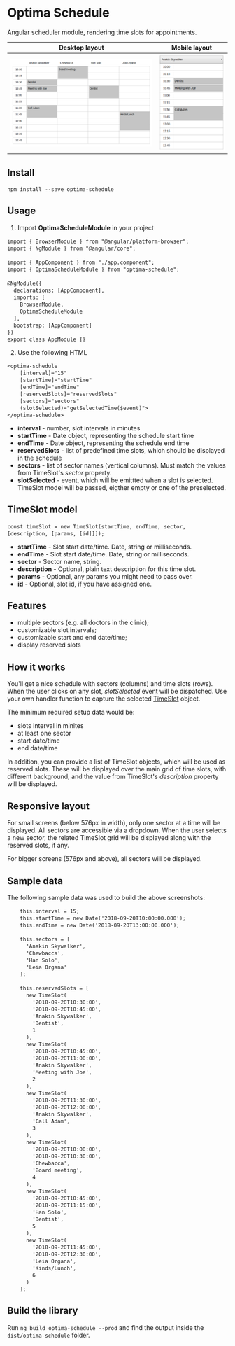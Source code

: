 # Optima Schedule

Angular scheduler module, rendering time slots for appointments.

|             Desktop layout              |             Mobile layout              |
| :-------------------------------------: | :------------------------------------: |
| ![Desktop](docs/optima-schedule-sm.png) | ![Mobile](docs/optima-schedule-xs.png) |

## Install

```
npm install --save optima-schedule
```

## Usage

1. Import **OptimaScheduleModule** in your project

```
import { BrowserModule } from "@angular/platform-browser";
import { NgModule } from "@angular/core";

import { AppComponent } from "./app.component";
import { OptimaScheduleModule } from "optima-schedule";

@NgModule({
  declarations: [AppComponent],
  imports: [
    BrowserModule,
    OptimaScheduleModule
  ],
  bootstrap: [AppComponent]
})
export class AppModule {}
```

2. Use the following HTML

```
<optima-schedule
    [interval]="15"
    [startTime]="startTime"
    [endTime]="endTime"
    [reservedSlots]="reservedSlots"
    [sectors]="sectors"
    (slotSelected)="getSelectedTime($event)">
</optima-schedule>
```

- **interval** - number, slot intervals in minutes
- **startTime** - Date object, representing the schedule start time
- **endTime** - Date object, representing the schedule end time
- **reservedSlots** - list of predefined time slots, which should be displayed in the schedule
- **sectors** - list of sector names (vertical columns). Must match the values from TimeSlot's _sector_ property.
- **slotSelected** - event, which will be emittted when a slot is selected. TimeSlot model
  will be passed, eigther empty or one of the preselected.

## TimeSlot model

```
const timeSlot = new TimeSlot(startTime, endTime, sector, [description, [params, [id]]]);
```

- **startTime** - Slot start date/time. Date, string or milliseconds.
- **endTime** - Slot start date/time. Date, string or milliseconds.
- **sector** - Sector name, string.
- **description** - Optional, plain text description for this time slot.
- **params** - Optional, any params you might need to pass over.
- **id** - Optional, slot id, if you have assigned one.

## Features

- multiple sectors (e.g. all doctors in the clinic);
- customizable slot intervals;
- customizable start and end date/time;
- display reserved slots

## How it works

You'll get a nice schedule with sectors (columns) and time slots (rows). When the user
clicks on any slot, _slotSelected_ event will be dispatched. Use your own handler
function to capture the selected [TimeSlot](src/app/models/time-slot.model.ts) object.

The minimum required setup data would be:

- slots interval in minites
- at least one sector
- start date/time
- end date/time

In addition, you can provide a list of TimeSlot objects, which will be used as reserved
slots. These will be displayed over the main grid of time slots, with different background,
and the value from TimeSlot's _description_ property will be displayed.

## Responsive layout

For small screens (below 576px in width), only one sector at a time will be displayed. All
sectors are accessible via a dropdown. When the user selects a new sector, the related
TimeSlot grid will be displayed along with the reserved slots, if any.

For bigger screens (576px and above), all sectors will be displayed.

## Sample data

The following sample data was used to build the above screenshots:

```
    this.interval = 15;
    this.startTime = new Date('2018-09-20T10:00:00.000');
    this.endTime = new Date('2018-09-20T13:00:00.000');

    this.sectors = [
      'Anakin Skywalker',
      'Chewbacca',
      'Han Solo',
      'Leia Organa'
    ];

    this.reservedSlots = [
      new TimeSlot(
        '2018-09-20T10:30:00',
        '2018-09-20T10:45:00',
        'Anakin Skywalker',
        'Dentist',
        1
      ),
      new TimeSlot(
        '2018-09-20T10:45:00',
        '2018-09-20T11:00:00',
        'Anakin Skywalker',
        'Meeting with Joe',
        2
      ),
      new TimeSlot(
        '2018-09-20T11:30:00',
        '2018-09-20T12:00:00',
        'Anakin Skywalker',
        'Call Adam',
        3
      ),
      new TimeSlot(
        '2018-09-20T10:00:00',
        '2018-09-20T10:30:00',
        'Chewbacca',
        'Board meeting',
        4
      ),
      new TimeSlot(
        '2018-09-20T10:45:00',
        '2018-09-20T11:15:00',
        'Han Solo',
        'Dentist',
        5
      ),
      new TimeSlot(
        '2018-09-20T11:45:00',
        '2018-09-20T12:30:00',
        'Leia Organa',
        'Kinds/Lunch',
        6
      )
    ];
```

## Build the library

Run `ng build optima-schedule --prod` and find the output inside the `dist/optima-schedule` folder.

